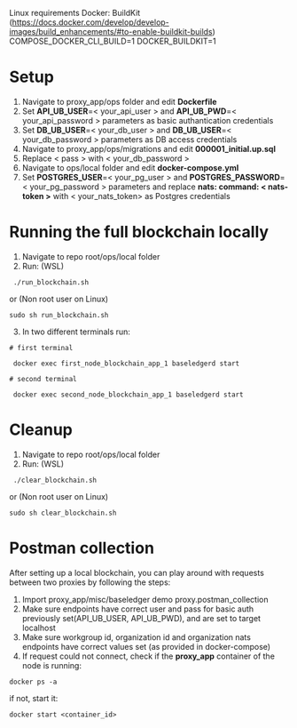 Linux requirements Docker: BuildKit (https://docs.docker.com/develop/develop-images/build_enhancements/#to-enable-buildkit-builds)
COMPOSE_DOCKER_CLI_BUILD=1
DOCKER_BUILDKIT=1

# Setup

1. Navigate to proxy_app/ops folder and edit **Dockerfile**
2. Set **API_UB_USER**=< your_api_user > and **API_UB_PWD**=< your_api_password > parameters as basic authantication credentials 
3. Set **DB_UB_USER**=< your_db_user > and **DB_UB_USER**=< your_db_password > parameters as DB  access credentials
4. Navigate to proxy_app/ops/migrations and edit **000001_initial.up.sql**
5. Replace < pass > with < your_db_password >
6. Navigate to ops/local folder and edit **docker-compose.yml**
7. Set **POSTGRES_USER**=< your_pg_user > and **POSTGRES_PASSWORD**=< your_pg_password > parameters and replace **nats: command: < nats-token >** with < your_nats_token> as Postgres credentials

# Running the full blockchain locally

1. Navigate to repo root/ops/local folder
2. Run: (WSL)
```
 ./run_blockchain.sh 
```
 or (Non root user on Linux)
```
sudo sh run_blockchain.sh
``` 
3. In two different terminals run:
```
# first terminal

 docker exec first_node_blockchain_app_1 baseledgerd start

# second terminal

 docker exec second_node_blockchain_app_1 baseledgerd start
```

# Cleanup

1. Navigate to repo root/ops/local folder
2. Run: (WSL)
```
 ./clear_blockchain.sh 
 ```
 or (Non root user on Linux)
 ```
 sudo sh clear_blockchain.sh 
```

# Postman collection

After setting up a local blockchain, you can play around with requests between two proxies by following the steps:

1. Import proxy_app/misc/baseledger demo proxy.postman_collection
2. Make sure endpoints have correct user and pass for basic auth previously set(API_UB_USER, API_UB_PWD), and are set to target localhost
3. Make sure workgroup id, organization id and organization nats endpoints have correct values set (as provided in docker-compose)
4. If request could not connect, check if the **proxy_app** container of the node is running:
```
docker ps -a
```
if not, start it:
```
docker start <container_id>
```